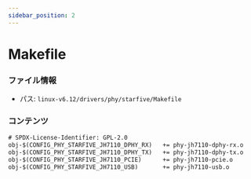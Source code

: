 ```yaml
---
sidebar_position: 2
---
```

# Makefile

### ファイル情報

- パス: `linux-v6.12/drivers/phy/starfive/Makefile`

### コンテンツ

```txt
# SPDX-License-Identifier: GPL-2.0
obj-$(CONFIG_PHY_STARFIVE_JH7110_DPHY_RX)	+= phy-jh7110-dphy-rx.o
obj-$(CONFIG_PHY_STARFIVE_JH7110_DPHY_TX)	+= phy-jh7110-dphy-tx.o
obj-$(CONFIG_PHY_STARFIVE_JH7110_PCIE)		+= phy-jh7110-pcie.o
obj-$(CONFIG_PHY_STARFIVE_JH7110_USB)		+= phy-jh7110-usb.o

```
